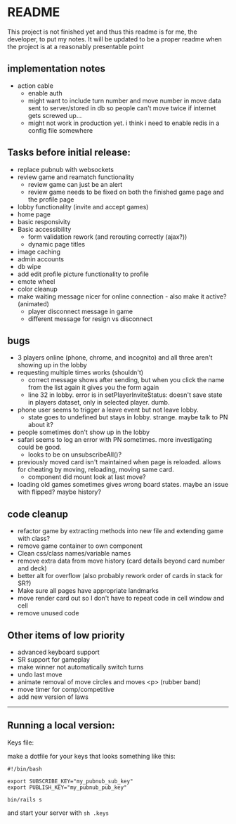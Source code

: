 # README

This project is not finished yet and thus this readme is for me, the developer, to put my notes. It will be updated to be a proper readme when the project is at a reasonably presentable point

## implementation notes
- action cable
  - enable auth
  - might want to include turn number and move number in move data sent to server/stored in db so people can't move twice if internet gets screwed up...
  - might not work in production yet. i think i need to enable redis in a config file somewhere

## Tasks before initial release:
- replace pubnub with websockets
- review game and reamatch functionality
  - review game can just be an alert
  - review game needs to be fixed on both the finished game page and the profile page
- lobby functionality (invite and accept games)
- home page
- basic responsivity
- Basic accessibility
  - form validation rework (and rerouting correctly (ajax?))
  - dynamic page titles
- image caching
- admin accounts
- db wipe
- add edit profile picture functionality to profile
- emote wheel
- color cleanup
- make waiting message nicer for online connection - also make it active? (animated)
  - player disconnect message in game
  - different message for resign vs disconnect

## bugs
- 3 players online (phone, chrome, and incognito) and all three aren't showing up in the lobby
- requesting multiple times works (shouldn't)
  - correct message shows after sending, but when you click the name from the list again it gives you the form again
  - line 32 in lobby. error is in setPlayerInviteStatus: doesn't save state in players dataset, only in selected player. dumb.
- phone user seems to trigger a leave event but not leave lobby.
  - state goes to undefined but stays in lobby. strange. maybe talk to PN about it?
- people sometimes don't show up in the lobby
- safari seems to log an error with PN sometimes. more investigating could be good.
  - looks to be on unsubscribeAll()?
- previously moved card isn't maintained when page is reloaded. allows for cheating by moving, reloading, moving same card.
  - component did mount look at last move?
- loading old games sometimes gives wrong board states. maybe an issue with flipped? maybe history?

## code cleanup
  - refactor game by extracting methods into new file and extending game with class?
  - remove game container to own component
  - Clean css/class names/variable names
  - remove extra data from move history (card details beyond card number and deck)
  - better alt for overflow (also probably rework order of cards in stack for SR?)
  - Make sure all pages have appropriate landmarks
  - move render card out so I don't have to repeat code in cell window and cell
  - remove unused code

## Other items of low priority

- advanced keyboard support
- SR support for gameplay
- make winner not automatically switch turns
- undo last move
- animate removal of move circles and moves \<p\> (rubber band)
- move timer for comp/competitive
- add new version of laws


---------

## Running a local version:

Keys file:

make a dotfile for your keys that looks something like this:

```
#!/bin/bash

export SUBSCRIBE_KEY="my_pubnub_sub_key"
export PUBLISH_KEY="my_pubnub_pub_key"

bin/rails s
```
and start your server with `sh .keys`
